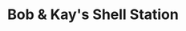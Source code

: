 ---
title: "Bob & Kay's Shell Station"
url: /kalamazoo/bob-and-kays-shell-station/
shop: convenience
---